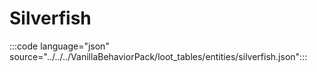 # Silverfish

:::code language="json" source="../../../VanillaBehaviorPack/loot_tables/entities/silverfish.json":::